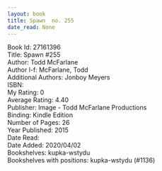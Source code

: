 ```yaml
---
layout: book
title: Spawn  no. 255
date_read: None
---
```


Book Id: 27161396<br />
Title: Spawn #255<br />
Author: Todd McFarlane<br />
Author l-f: McFarlane, Todd<br />
Additional Authors: Jonboy Meyers<br />
ISBN: <br />
My Rating: 0<br />
Average Rating: 4.40<br />
Publisher: Image - Todd McFarlane Productions<br />
Binding: Kindle Edition<br />
Number of Pages: 26<br />
Year Published: 2015<br />
Date Read: <br />
Date Added: 2020/04/02<br />
Bookshelves: kupka-wstydu<br />
Bookshelves with positions: kupka-wstydu (#1136)<br />

